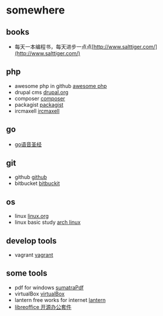 somewhere
========

books
----

* 每天一本编程书，每天进步一点点[http://www.salttiger.com/](http://www.salttiger.com/)


php
---

* awesome php in github [awesome php](https://github.com/ziadoz/awesome-php)
* drupal cms [drupal.org](https://www.drupal.org/)
* composer [composer](http://docs.phpcomposer.com/)
* packagist [packagist](https://packagist.org/)
* ircmaxell [ircmaxell](http://blog.ircmaxell.com/2012/07/what-generators-can-do-for-you.html)

go
--

* [go语音圣经](https://docs.ruanjiadeng.com/gopl-zh/index.html)



git
---

* github [github](https://github.com/)
* bitbucket [bitbuckit](https://bitbucket.)

os
--

* linux [linux.org](http://www.linux.org/)
* linux basic study [arch linux](https://wiki.archlinux.org/)

develop tools
-------------

* vagrant [vagrant](https://www.vagrantup.com)


some tools
----------

* pdf for windows [sumatraPdf](http://www.sumatrapdfreader.org/)
* virtualBox [virtualBox](https://www.virtualbox.org/)
* lantern free works for internet [lantern](https://github.com/getlantern/lantern)
* [libreoffice 开源办公套件](https://www.libreoffice.org/)
